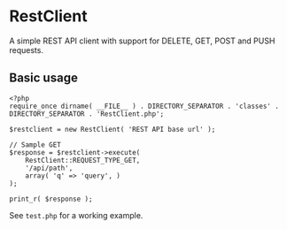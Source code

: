 RestClient
=============

A simple REST API client with support for DELETE, GET, POST and PUSH requests.

Basic usage
-------------

    <?php
    require_once dirname( __FILE__ ) . DIRECTORY_SEPARATOR . 'classes' . DIRECTORY_SEPARATOR . 'RestClient.php';

    $restclient = new RestClient( 'REST API base url' );

    // Sample GET
    $response = $restclient->execute(
        RestClient::REQUEST_TYPE_GET,
        '/api/path',
        array( 'q' => 'query', )
    );

    print_r( $response );

See `test.php` for a working example.
